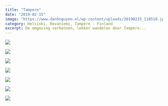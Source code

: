 ```yaml
---
title: "Tampere"
date: "2019-02-15"
image: "https://www.danhnguyen.nl/wp-content/uploads/20190215_110510.jpg"
category: Helsinki, Rovaniemi, Tampere - Finland
excerpt: De omgeving verkennen, lekker wandelen door Tampere...
---
```


![](https://www.danhnguyen.nl/wp-content/uploads//20190214_170431-700x394.jpg)

![](https://www.danhnguyen.nl/wp-content/uploads//20190215_103644-700x752.jpg)

![](https://www.danhnguyen.nl/wp-content/uploads//20190215_112135-700x394.jpg)

![](https://www.danhnguyen.nl/wp-content/uploads//20190215_110510-700x394.jpg)

![](https://www.danhnguyen.nl/wp-content/uploads//20190215_124221-700x394.jpg)

![](https://www.danhnguyen.nl/wp-content/uploads//20190215_124316-700x394.jpg)

![](https://www.danhnguyen.nl/wp-content/uploads//20190215_124620-700x394.jpg)
